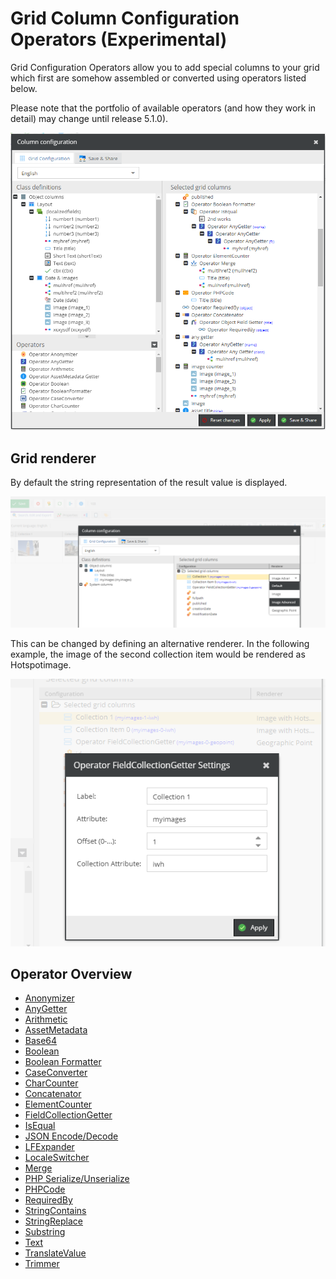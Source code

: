 # Grid Column Configuration Operators (Experimental)

Grid Configuration Operators allow you to add special columns to your grid which first are somehow assembled or converted using operators listed below.

Please note that the portfolio of available operators (and how they work in detail) may change until release 5.1.0).

![Configurator Button](../../img/gridconfig/operator_overview.png)

## Grid renderer

By default the string representation of the result value is displayed. 

![Render example 1](../../img/gridconfig/gridrenderer1.png)

This can be changed by defining an alternative renderer. In the following example, the image of the second collection item would be rendered as Hotspotimage.

![Render example 2](../../img/gridconfig/gridrenderer2.png)

## Operator Overview

* [Anonymizer](./Operators/Anonymizer.md) 
* [AnyGetter](./Operators/AnyGetter.md)
* [Arithmetic](./Operators/Arithmethic.md)
* [AssetMetadata](./Operators/AssetMetadataGetter.md)
* [Base64](./Operators/Base64.md)
* [Boolean](./Operators/Boolean.md)
* [Boolean Formatter](./Operators/BooleanFormatter.md)
* [CaseConverter](./Operators/CaseConverter.md)
* [CharCounter](./Operators/CharCounter.md)
* [Concatenator](./Operators/Concatenator.md)
* [ElementCounter](./Operators/ElementCounter.md)
* [FieldCollectionGetter](./Operators/FieldCollectionGetter.md)
* [IsEqual](./Operators/IsEqual.md)
* [JSON Encode/Decode](./Operators/JSON.md)
* [LFExpander](./Operators/LFExpander.md)
* [LocaleSwitcher](./Operators/LocaleSwitcher.md)
* [Merge](./Operators/Merge.md)
* [PHP Serialize/Unserialize](./Operators/PHP.md)
* [PHPCode](./Operators/PHPCode.md)
* [RequiredBy](./Operators/RequiredBy.md)
* [StringContains](./Operators/StringContains.md)
* [StringReplace](./Operators/StringReplace.md)
* [Substring](./Operators/Substring.md)
* [Text](./Operators/Text.md)
* [TranslateValue](./Operators/TranslateValue.md)
* [Trimmer](./Operators/Trimmer.md)


  

